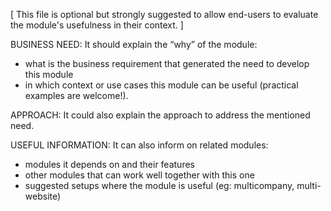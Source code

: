 [ This file is optional but strongly suggested to allow end-users to evaluate the
module's usefulness in their context. ]

BUSINESS NEED: 
It should explain the “why” of the module: 
- what is the business requirement that generated the need to develop this module
- in which context or use cases this module can be useful (practical examples are welcome!). 

APPROACH:
It could also explain the approach to address the mentioned need.

USEFUL INFORMATION:
It can also inform on related modules:
- modules it depends on and their features
- other modules that can work well together with this one
- suggested setups where the module is useful (eg: multicompany, multi-website)
